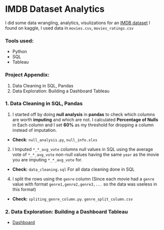 # IMDB Dataset Analytics
I did some data wrangling, analytics, visulizations for an [IMDB dataset](https://www.kaggle.com/datasets/ngochieunguyen/imdb-extensive) I found on kaggle, I used data in  `movies.csv`, `movies_ratings.csv`

### Tools used:
- Python
- SQL
- Tableau

### Project Appendix:
   1.  Data Cleaning in SQL, Pandas
   2.  Data Exploration: Building a Dashboard Tableau

### 1. Data Cleaning in SQL, Pandas

1. I started off by doing **null analysis** in **pandas** to check which columns are worth **imputing** and which are not. I calculated **Percentage of Nulls** in Each column and I set  **60%** as my threshold for dropping a column instead of imputation.
  
- **Check**: `null_analysis.py`, `null_info.xlxs`
  
2. I Imputed `*_*_avg_vote` columns null values in SQL using the average vote of `*_*_avg_vote` non-null values having the same `year` as the movie you are imputing `*_*_avg_vote` for.
  
- **Check:** `data_cleaning.sql`  For all data cleaning done in SQL
  
4. I split the rows using the `genre` column (Since each movie had a `genre` value  with format `genre1,genre2,genre3,...` so the data was useless in this format)
  
- **Check:** `spliting_genre_column.py`. `genre_split_column.csv`
   

### 2. Data Exploration: Building a Dashboard Tableau
- [Dashboard](https://public.tableau.com/app/profile/amir.wagih/viz/Book1_16276894838320/MovieGenresStats_)

